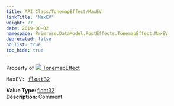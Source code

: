 ```yaml
---
title: API:Class/TonemapEffect/MaxEV
linkTitle: "MaxEV"
weight: 77
date: 2019-08-02
namespace: Primrose.DataModel.PostEffects.TonemapEffect.MaxEV
deprecated: false
no_list: true
toc_hide: true
---
```

Property of <a href="/docs/api-reference/Class/TonemapEffect"><img src="/icons/silk/posteffect.png"/>&nbsp;TonemapEffect</a>
<pre class="method-declaration">
MaxEV: <a class="type" href="/docs/api-reference/System/Primitives#single">float32</a></pre>
<b>Value Type: </b>
<a class="type" href="/docs/api-reference/System/Primitives#single">float32</a>
<br/>
<b>Description: </b>
Comment


